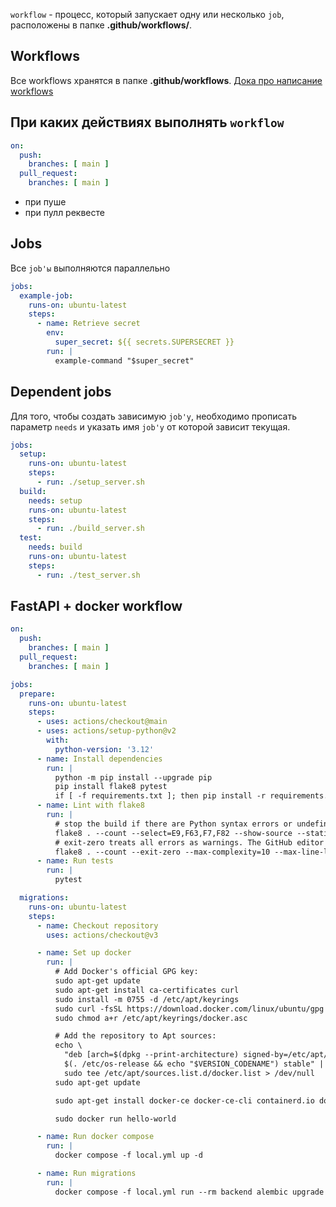 
`workflow` - процесс, который запускает одну или несколько `job`, расположены в папке **.github/workflows/**.  

## Workflows

Все workflows хранятся в папке **.github/workflows**. [Дока про написание workflows](https://docs.github.com/en/actions/writing-workflows/about-workflows#understanding-the-workflow-file)


## При каких действиях выполнять `workflow`

```yml
on:  
  push:  
    branches: [ main ]  
  pull_request:  
    branches: [ main ]
```

- при пуше
- при пулл реквесте

## Jobs

Все `job'ы` выполняются параллельно

```yaml
jobs:
  example-job:
    runs-on: ubuntu-latest
    steps:
      - name: Retrieve secret
        env:
          super_secret: ${{ secrets.SUPERSECRET }}
        run: |
          example-command "$super_secret"
```

## Dependent jobs

Для того, чтобы создать зависимую `job'у`, необходимо прописать параметр `needs` и указать имя `job'у` от которой зависит текущая.

```yaml
jobs:
  setup:
    runs-on: ubuntu-latest
    steps:
      - run: ./setup_server.sh
  build:
    needs: setup
    runs-on: ubuntu-latest
    steps:
      - run: ./build_server.sh
  test:
    needs: build
    runs-on: ubuntu-latest
    steps:
      - run: ./test_server.sh
```




## FastAPI + docker workflow

```yml
on:
  push:
    branches: [ main ]
  pull_request:
    branches: [ main ]

jobs:
  prepare:
    runs-on: ubuntu-latest
    steps:
      - uses: actions/checkout@main
      - uses: actions/setup-python@v2
        with:
          python-version: '3.12'
      - name: Install dependencies
        run: |
          python -m pip install --upgrade pip
          pip install flake8 pytest
          if [ -f requirements.txt ]; then pip install -r requirements.txt; fi
      - name: Lint with flake8
        run: |
          # stop the build if there are Python syntax errors or undefined names
          flake8 . --count --select=E9,F63,F7,F82 --show-source --statistics
          # exit-zero treats all errors as warnings. The GitHub editor is 127 chars wide
          flake8 . --count --exit-zero --max-complexity=10 --max-line-length=127 --statistics
      - name: Run tests
        run: |
          pytest

  migrations:
    runs-on: ubuntu-latest
    steps:
      - name: Checkout repository
        uses: actions/checkout@v3

      - name: Set up docker
        run: |
          # Add Docker's official GPG key:
          sudo apt-get update
          sudo apt-get install ca-certificates curl
          sudo install -m 0755 -d /etc/apt/keyrings
          sudo curl -fsSL https://download.docker.com/linux/ubuntu/gpg -o /etc/apt/keyrings/docker.asc
          sudo chmod a+r /etc/apt/keyrings/docker.asc

          # Add the repository to Apt sources:
          echo \
            "deb [arch=$(dpkg --print-architecture) signed-by=/etc/apt/keyrings/docker.asc] https://download.docker.com/linux/ubuntu \
            $(. /etc/os-release && echo "$VERSION_CODENAME") stable" | \
            sudo tee /etc/apt/sources.list.d/docker.list > /dev/null
          sudo apt-get update

          sudo apt-get install docker-ce docker-ce-cli containerd.io docker-buildx-plugin docker-compose-plugin

          sudo docker run hello-world

      - name: Run docker compose
        run: |
          docker compose -f local.yml up -d

      - name: Run migrations
        run: |
          docker compose -f local.yml run --rm backend alembic upgrade head
```